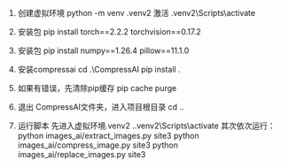 1. 创建虚拟环境
    python -m venv .venv2
   激活
    .venv2\Scripts\activate  
2. 安装包
    pip install torch==2.2.2 torchvision==0.17.2 
3. 安装包
    pip install numpy==1.26.4 pillow==11.1.0
4. 安装compressai
    cd .\CompressAI
    pip install .
5. 如果有错误，先清除pip缓存
    pip cache purge

6. 退出   CompressAI文件夹，进入项目根目录
    cd ..
7. 运行脚本
    先进入虚拟环境.venv2
    .\.venv2\\Scripts\activate
    其次依次运行：
    python images_ai/extract_images.py site3
    python images_ai/compress_image.py site3
    python images_ai/replace_images.py site3

